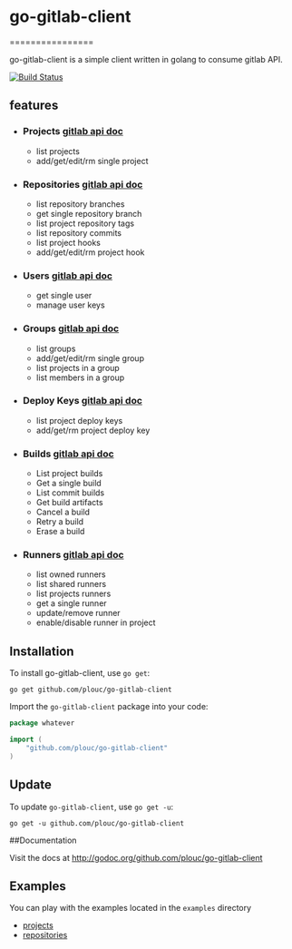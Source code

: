 # go-gitlab-client
================

go-gitlab-client is a simple client written in golang to consume gitlab API.

[![Build Status](https://travis-ci.org/plouc/go-gitlab-client.png?branch=master)](https://travis-ci.org/plouc/go-gitlab-client)


## features

*
	### Projects [gitlab api doc](http://doc.gitlab.com/ce/api/projects.html)
	* list projects
	* add/get/edit/rm single project
*
	### Repositories [gitlab api doc](http://doc.gitlab.com/ce/api/repositories.html)
	* list repository branches
	* get single repository branch
	* list project repository tags
	* list repository commits
	* list project hooks
	* add/get/edit/rm project hook

*
	### Users [gitlab api doc](http://api.gitlab.org/users.html)
	* get single user
	* manage user keys

*
	### Groups [gitlab api doc](https://docs.gitlab.com/ce/api/groups.html)
	* list groups
	* add/get/edit/rm single group
	* list projects in a group
	* list members in a group

*
	### Deploy Keys [gitlab api doc](http://doc.gitlab.com/ce/api/deploy_keys.html)
	* list project deploy keys
	* add/get/rm project deploy key

*
	### Builds [gitlab api doc](http://doc.gitlab.com/ce/api/builds.html)
	* List project builds
 	* Get a single build
 	* List commit builds
 	* Get build artifacts
 	* Cancel a build
 	* Retry a build
 	* Erase a build

*
	### Runners [gitlab api doc](http://doc.gitlab.com/ce/api/runners.html)
	* list owned runners
	* list shared runners
	* list projects runners
	* get a single runner
	* update/remove runner
	* enable/disable runner in project


## Installation

To install go-gitlab-client, use `go get`:

    go get github.com/plouc/go-gitlab-client

Import the `go-gitlab-client` package into your code:

```go
package whatever

import (
    "github.com/plouc/go-gitlab-client"
)
```


## Update

To update `go-gitlab-client`, use `go get -u`:

    go get -u github.com/plouc/go-gitlab-client


##Documentation

Visit the docs at http://godoc.org/github.com/plouc/go-gitlab-client


## Examples

You can play with the examples located in the `examples` directory

* [projects](https://github.com/plouc/go-gitlab-client/tree/master/examples/projects)
* [repositories](https://github.com/plouc/go-gitlab-client/tree/master/examples/repositories)
